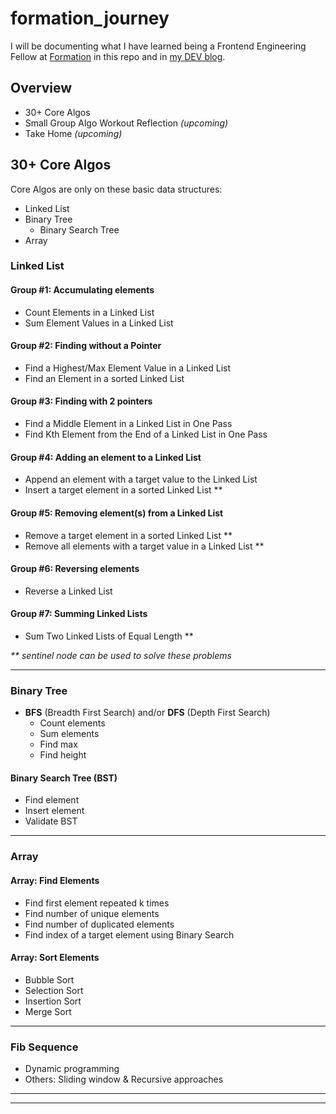 # formation_journey
I will be documenting what I have learned being a Frontend Engineering Fellow at [Formation](https://formation.dev/) in this repo and in [my DEV blog](https://dev.to/ngl4). 

## Overview
* 30+ Core Algos
* Small Group Algo Workout Reflection _(upcoming)_
* Take Home _(upcoming)_


## 30+ Core Algos

Core Algos are only on these basic data structures: 
- Linked List 
- Binary Tree 
    - Binary Search Tree
- Array 

### Linked List 

#### Group #1: Accumulating elements

- Count Elements in a Linked List
- Sum Element Values in a Linked List

#### Group #2: Finding without a Pointer

- Find a Highest/Max Element Value in a Linked List
- Find an Element in a sorted Linked List

#### Group #3: Finding with 2 pointers

- Find a Middle Element in a Linked List in One Pass
- Find Kth Element from the End of a Linked List in One Pass

#### Group #4: Adding an element to a Linked List

- Append an element with a target value to the Linked List 
- Insert a target element in a sorted Linked List **

#### Group #5: Removing element(s) from a Linked List

- Remove a target element in a sorted Linked List **
- Remove all elements with a target value in a Linked List **

#### Group #6: Reversing elements

- Reverse a Linked List

#### Group #7: Summing Linked Lists

- Sum Two Linked Lists of Equal Length **

_** sentinel node can be used to solve these problems_
___

### Binary Tree 
- **BFS** (Breadth First Search) and/or **DFS** (Depth First Search)
    - Count elements
    - Sum elements 
    - Find max  
    - Find height 

#### Binary Search Tree (BST)
- Find element 
- Insert element 
- Validate BST

___

### Array 

#### Array: Find Elements
- Find first element repeated k times
- Find number of unique elements
- Find number of duplicated elements 
- Find index of a target element using Binary Search 

#### Array: Sort Elements
- Bubble Sort
- Selection Sort
- Insertion Sort
- Merge Sort

___

### Fib Sequence
- Dynamic programming 
- Others: Sliding window & Recursive approaches

___
___
